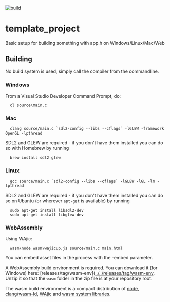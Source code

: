 ![build](https://github.com/mattiasgustavsson/dos-like/workflows/build/badge.svg)

# template_project
Basic setup for building something with app.h on Windows/Linux/Mac/Web

## Building

No build system is used, simply call the compiler from the commandline.


### Windows

From a Visual Studio Developer Command Prompt, do:
```
  cl source\main.c
```  


### Mac

```
  clang source/main.c `sdl2-config --libs --cflags` -lGLEW -framework OpenGL -lpthread
```

SDL2 and GLEW are required - if you don't have them installed you can do so with Homebrew by running
```
  brew install sdl2 glew  
```


### Linux

```
  gcc source/main.c `sdl2-config --libs --cflags` -lGLEW -lGL -lm -lpthread
```

SDL2 and GLEW are required - if you don't have them installed you can do so on Ubuntu (or wherever `apt-get` is available) by running
```
  sudo apt-get install libsdl2-dev
  sudo apt-get install libglew-dev
```


### WebAssembly

Using WAjic:
```
  wasm\node wasm\wajicup.js source/main.c main.html
```
You can embed asset files in the process with the -embed parameter. 

A WebAssembly build environment is required. You can download it (for Windows) here: [releases/tag/wasm-env]([../../releases/tag/wasm-env](https://github.com/mattiasgustavsson/dos-like/releases/tag/wasm-env).
Unzip it so that the `wasm` folder in the zip file is at your repository root.

The wasm build environment is a compact distribution of [node](https://nodejs.org/en/download/), [clang/wasm-ld](https://releases.llvm.org/download.html),
[WAjic](https://github.com/schellingb/wajic) and [wasm system libraries](https://github.com/emscripten-core/emscripten/tree/main/system).
